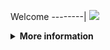 Welcome
--------|
![](https://media.tenor.com/iVCiM9W7cvYAAAAd/welcome.gif)

<details>
  <summary><b>More information</b></summary>
  
#### ★ Social Accounts ★
<a href="https://www.facebook.com/Denventa.Xayonara.Team.UnlimitedARMY"><img src="https://raw.githubusercontent.com/Dumai-991/Dumai-991/main/Image/images.png" alt="alt text" width="75" height="75"></a>  
### ⇨  Install Script Di Termux
```python
apt update $$ apt upgrade
termux-setup-storage
pkg install python
pkg install git
pip install requests rich bs4 stdiomask pycryptodome
git clone https://github.com/Denventa/Denv-Crack
```
### ⇨  Menjalankan Script
```python
cd Denv-Crack
git pull
python run.py
pip install libsodium
SODIUM_INSTALL=system pip install pynacl
```

